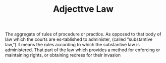 ---
title: Adjecttve Law
letter: A
permalink: "/definitions/adjecttve-law.html"
body: The aggregate of rules of procedure or practlce. As opposed to that body of
  law which the courts are es-tablished to administer, (called “substantive law,”)
  it means the rules according to which the substantive law is administered. That
  part of the law which provides a method for enforcing or maintaining rights, or
  obtaining redress for their invasion
published_at: '2018-07-07'
layout: post
---